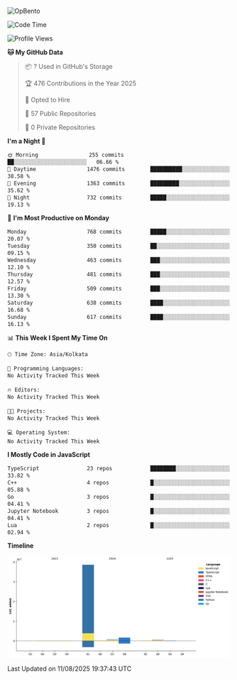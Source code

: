 ![OpBento](https://firebasestorage.googleapis.com/v0/b/smartkaksha-fe32c.appspot.com/o/opbento%2Fparthkapoor-dev3db8f.png?alt=media)

<!--START_SECTION:waka-->
![Code Time](http://img.shields.io/badge/Code%20Time-0%20secs-blue)

![Profile Views](http://img.shields.io/badge/Profile%20Views-2-blue)

**🐱 My GitHub Data** 

> 📦 ? Used in GitHub's Storage 
 > 
> 🏆 476 Contributions in the Year 2025
 > 
> 💼 Opted to Hire
 > 
> 📜 57 Public Repositories 
 > 
> 🔑 0 Private Repositories 
 > 
**I'm a Night 🦉** 

```text
🌞 Morning                255 commits         ██░░░░░░░░░░░░░░░░░░░░░░░   06.66 % 
🌆 Daytime                1476 commits        ██████████░░░░░░░░░░░░░░░   38.58 % 
🌃 Evening                1363 commits        █████████░░░░░░░░░░░░░░░░   35.62 % 
🌙 Night                  732 commits         █████░░░░░░░░░░░░░░░░░░░░   19.13 % 
```
📅 **I'm Most Productive on Monday** 

```text
Monday                   768 commits         █████░░░░░░░░░░░░░░░░░░░░   20.07 % 
Tuesday                  350 commits         ██░░░░░░░░░░░░░░░░░░░░░░░   09.15 % 
Wednesday                463 commits         ███░░░░░░░░░░░░░░░░░░░░░░   12.10 % 
Thursday                 481 commits         ███░░░░░░░░░░░░░░░░░░░░░░   12.57 % 
Friday                   509 commits         ███░░░░░░░░░░░░░░░░░░░░░░   13.30 % 
Saturday                 638 commits         ████░░░░░░░░░░░░░░░░░░░░░   16.68 % 
Sunday                   617 commits         ████░░░░░░░░░░░░░░░░░░░░░   16.13 % 
```


📊 **This Week I Spent My Time On** 

```text
🕑︎ Time Zone: Asia/Kolkata

💬 Programming Languages: 
No Activity Tracked This Week

🔥 Editors: 
No Activity Tracked This Week

🐱‍💻 Projects: 
No Activity Tracked This Week

💻 Operating System: 
No Activity Tracked This Week
```

**I Mostly Code in JavaScript** 

```text
TypeScript               23 repos            ████████░░░░░░░░░░░░░░░░░   33.82 % 
C++                      4 repos             █░░░░░░░░░░░░░░░░░░░░░░░░   05.88 % 
Go                       3 repos             █░░░░░░░░░░░░░░░░░░░░░░░░   04.41 % 
Jupyter Notebook         3 repos             █░░░░░░░░░░░░░░░░░░░░░░░░   04.41 % 
Lua                      2 repos             █░░░░░░░░░░░░░░░░░░░░░░░░   02.94 % 
```



**Timeline**

![Lines of Code chart](https://raw.githubusercontent.com/ParthKapoor-dev/ParthKapoor-dev/main/assets/bar_graph.png)


 Last Updated on 11/08/2025 19:37:43 UTC
<!--END_SECTION:waka-->
